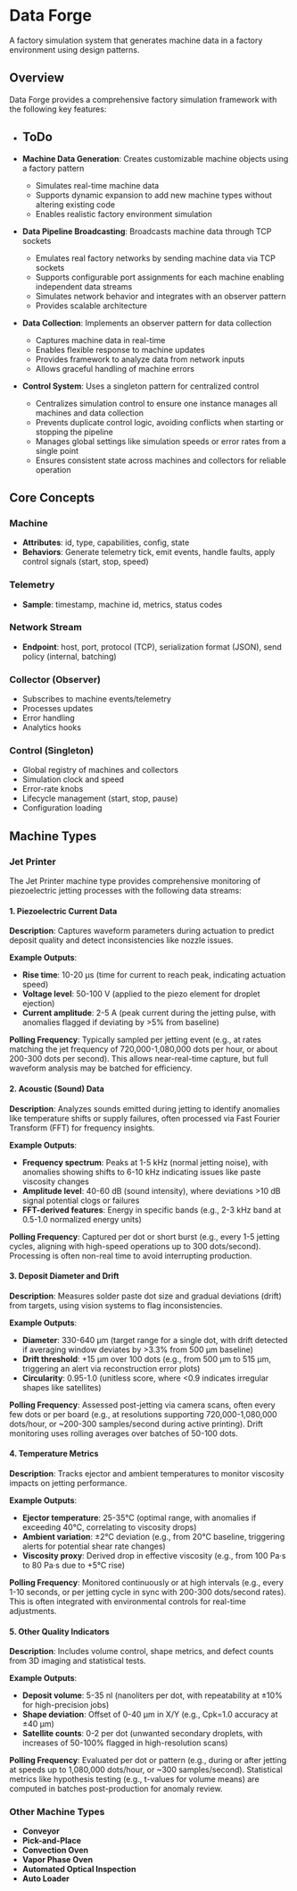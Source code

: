 # Data Forge

A factory simulation system that generates machine data in a factory environment using design patterns.

## Overview

Data Forge provides a comprehensive factory simulation framework with the following key features:
- **ToDo**
  - 
- **Machine Data Generation**: Creates customizable machine objects using a factory pattern
  - Simulates real-time machine data
  - Supports dynamic expansion to add new machine types without altering existing code
  - Enables realistic factory environment simulation

- **Data Pipeline Broadcasting**: Broadcasts machine data through TCP sockets
  - Emulates real factory networks by sending machine data via TCP sockets
  - Supports configurable port assignments for each machine enabling independent data streams
  - Simulates network behavior and integrates with an observer pattern
  - Provides scalable architecture

- **Data Collection**: Implements an observer pattern for data collection
  - Captures machine data in real-time
  - Enables flexible response to machine updates
  - Provides framework to analyze data from network inputs
  - Allows graceful handling of machine errors

- **Control System**: Uses a singleton pattern for centralized control
  - Centralizes simulation control to ensure one instance manages all machines and data collection
  - Prevents duplicate control logic, avoiding conflicts when starting or stopping the pipeline
  - Manages global settings like simulation speeds or error rates from a single point
  - Ensures consistent state across machines and collectors for reliable operation

## Core Concepts

### Machine
- **Attributes**: id, type, capabilities, config, state
- **Behaviors**: Generate telemetry tick, emit events, handle faults, apply control signals (start, stop, speed)

### Telemetry
- **Sample**: timestamp, machine id, metrics, status codes

### Network Stream
- **Endpoint**: host, port, protocol (TCP), serialization format (JSON), send policy (internal, batching)

### Collector (Observer)
- Subscribes to machine events/telemetry
- Processes updates
- Error handling
- Analytics hooks

### Control (Singleton)
- Global registry of machines and collectors
- Simulation clock and speed
- Error-rate knobs
- Lifecycle management (start, stop, pause)
- Configuration loading

## Machine Types

### Jet Printer

The Jet Printer machine type provides comprehensive monitoring of piezoelectric jetting processes with the following data streams:

#### 1. Piezoelectric Current Data
**Description**: Captures waveform parameters during actuation to predict deposit quality and detect inconsistencies like nozzle issues.

**Example Outputs**:
- **Rise time**: 10-20 µs (time for current to reach peak, indicating actuation speed)
- **Voltage level**: 50-100 V (applied to the piezo element for droplet ejection)
- **Current amplitude**: 2-5 A (peak current during the jetting pulse, with anomalies flagged if deviating by >5% from baseline)

**Polling Frequency**: Typically sampled per jetting event (e.g., at rates matching the jet frequency of 720,000-1,080,000 dots per hour, or about 200-300 dots per second). This allows near-real-time capture, but full waveform analysis may be batched for efficiency.

#### 2. Acoustic (Sound) Data
**Description**: Analyzes sounds emitted during jetting to identify anomalies like temperature shifts or supply failures, often processed via Fast Fourier Transform (FFT) for frequency insights.

**Example Outputs**:
- **Frequency spectrum**: Peaks at 1-5 kHz (normal jetting noise), with anomalies showing shifts to 6-10 kHz indicating issues like paste viscosity changes
- **Amplitude level**: 40-60 dB (sound intensity), where deviations >10 dB signal potential clogs or failures
- **FFT-derived features**: Energy in specific bands (e.g., 2-3 kHz band at 0.5-1.0 normalized energy units)

**Polling Frequency**: Captured per dot or short burst (e.g., every 1-5 jetting cycles, aligning with high-speed operations up to 300 dots/second). Processing is often non-real time to avoid interrupting production.

#### 3. Deposit Diameter and Drift
**Description**: Measures solder paste dot size and gradual deviations (drift) from targets, using vision systems to flag inconsistencies.

**Example Outputs**:
- **Diameter**: 330-640 µm (target range for a single dot, with drift detected if averaging window deviates by >3.3% from 500 µm baseline)
- **Drift threshold**: +15 µm over 100 dots (e.g., from 500 µm to 515 µm, triggering an alert via reconstruction error plots)
- **Circularity**: 0.95-1.0 (unitless score, where <0.9 indicates irregular shapes like satellites)

**Polling Frequency**: Assessed post-jetting via camera scans, often every few dots or per board (e.g., at resolutions supporting 720,000-1,080,000 dots/hour, or ~200-300 samples/second during active printing). Drift monitoring uses rolling averages over batches of 50-100 dots.

#### 4. Temperature Metrics
**Description**: Tracks ejector and ambient temperatures to monitor viscosity impacts on jetting performance.

**Example Outputs**:
- **Ejector temperature**: 25-35°C (optimal range, with anomalies if exceeding 40°C, correlating to viscosity drops)
- **Ambient variation**: ±2°C deviation (e.g., from 20°C baseline, triggering alerts for potential shear rate changes)
- **Viscosity proxy**: Derived drop in effective viscosity (e.g., from 100 Pa·s to 80 Pa·s due to +5°C rise)

**Polling Frequency**: Monitored continuously or at high intervals (e.g., every 1-10 seconds, or per jetting cycle in sync with 200-300 dots/second rates). This is often integrated with environmental controls for real-time adjustments.

#### 5. Other Quality Indicators
**Description**: Includes volume control, shape metrics, and defect counts from 3D imaging and statistical tests.

**Example Outputs**:
- **Deposit volume**: 5-35 nl (nanoliters per dot, with repeatability at ±10% for high-precision jobs)
- **Shape deviation**: Offset of 0-40 µm in X/Y (e.g., Cpk=1.0 accuracy at ±40 µm)
- **Satellite counts**: 0-2 per dot (unwanted secondary droplets, with increases of 50-100% flagged in high-resolution scans)

**Polling Frequency**: Evaluated per dot or pattern (e.g., during or after jetting at speeds up to 1,080,000 dots/hour, or ~300 samples/second). Statistical metrics like hypothesis testing (e.g., t-values for volume means) are computed in batches post-production for anomaly review.

### Other Machine Types
- **Conveyor**
- **Pick-and-Place**
- **Convection Oven**
- **Vapor Phase Oven**
- **Automated Optical Inspection**
- **Auto Loader**